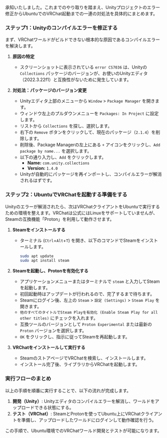 承知いたしました。これまでのやり取りを踏まえ、Unityプロジェクトのエラー修正からUbuntuでのVRChat起動までの一連の対処法を具体的にまとめます。

### ステップ1：Unityのコンパイルエラーを修正する

まず、VRChatワールドがビルドできない根本的な原因であるコンパイルエラーを解決します。

1.  **原因の特定**
    *   スクリーンショットに表示されている `error CS7036` は、Unityの `Collections` パッケージのバージョンが、お使いのUnityエディタ（2022.3.22f1）と互換性がないために発生しています。

2.  **対処法：パッケージのバージョン変更**
    *   Unityエディタ上部のメニューから `Window` > `Package Manager` を開きます。
    *   ウィンドウ左上のプルダウンメニューを `Packages: In Project` に設定します。
    *   リストから `Collections` を探し、選択します。
    *   右下の `Remove` ボタンをクリックして、現在のパッケージ（`2.1.4`）を削除します。
    *   削除後、Package Managerの左上にある `+` アイコンをクリックし、`Add package by name...` を選択します。
    *   以下の通り入力し、`Add` をクリックします。
        *   **Name:** `com.unity.collections`
        *   **Version:** `1.4.0`
    *   Unityが自動的にパッケージを再インポートし、コンパイルエラーが解消されるはずです。

### ステップ2：UbuntuでVRChatを起動する準備をする

Unityのエラーが解消されたら、次はVRChatクライアントをUbuntuで実行するための環境を整えます。VRChatは公式にはLinuxをサポートしていませんが、Steamの互換機能「Proton」を利用して動作させます。

1.  **Steamをインストールする**
    *   ターミナル (`Ctrl`+`Alt`+`T`) を開き、以下のコマンドでSteamをインストールします。
        ```bash
        sudo apt update
        sudo apt install steam
        ```

2.  **Steamを起動し、Protonを有効化する**
    *   アプリケーションメニューまたはターミナルで `steam` と入力してSteamを起動します。
    *   初回起動時はアップデートが行われるので、完了するまで待ちます。
    *   Steamにログイン後、左上の `Steam` > `設定 (Settings)` > `Steam Play` を開きます。
    *   `他のすべてのタイトルでSteam Playを有効化 (Enable Steam Play for all other titles)` にチェックを入れます。
    *   互換ツールのバージョンとして `Proton Experimental` または最新の `Proton` バージョンを選択します。
    *   `OK` をクリックし、指示に従ってSteamを再起動します。

3.  **VRChatをインストールして実行する**
    *   SteamのストアページでVRChatを検索し、インストールします。
    *   インストール完了後、ライブラリからVRChatを起動します。

### 実行フローのまとめ

以上の手順を順番に実行することで、以下の流れが完成します。

1.  **開発（Unity）**: Unityエディタのコンパイルエラーを解消し、ワールドをアップロードできる状態にする。
2.  **テスト（VRChat）**: SteamとProtonを使ってUbuntu上にVRChatクライアントを準備し、アップロードしたワールドにログインして動作確認を行う。

この手順で、Ubuntu環境でのVRChatワールド開発とテストが可能になります。